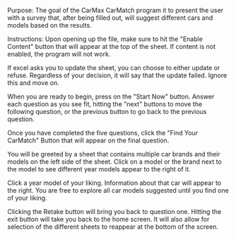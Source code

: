 Purpose: The goal of the CarMax CarMatch program it to present the user with a survey 
that, after being filled out, will suggest different cars and models based on the results. 

Instructions:
Upon opening up the file, make sure to hit the "Enable Content" button that will appear
at the top of the sheet. If content is not enabled, the program will not work.

If excel asks you to update the sheet, you can choose to either update or refuse. Regardless of your decision, it will say that the update failed. Ignore this and move on.

When you are ready to begin, press on the "Start Now" button. Answer each question
as you see fit, hitting the "next" buttons to move the following question, or the previous button to go back to the previous question.

Once you have completed the five questions, click the "Find Your CarMatch" Button that will appear on the final question.

You will be greeted by a sheet that contains multiple car brands and their models on the
left side of the sheet. Click on a model or the brand next to the model to see different
year models appear to the right of it.
 
Click a year model of your liking. Information about that car will appear to the right. You are free to explore all car models suggested until you find one of your liking.

Clicking the Retake button will bring you back to question one. Hitting the exit button will take you back to the home screen. It will also allow for selection of the different sheets to reappear at the bottom of the screen.